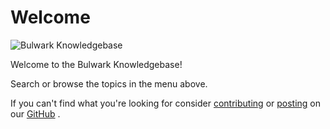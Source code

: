 Welcome
======

![Bulwark Knowledgebase](assets/images/intro_animated.svg "Bulwark Knowledgebase")

Welcome to the Bulwark Knowledgebase!

Search or browse the topics in the menu above.

If you can't find what you're looking for consider [contributing](https://github.com/bulwark-crypto/bulwark-kb/pulls) or [posting](https://github.com/bulwark-crypto/bulwark-kb/issues) on our [GitHub](https://github.com/bulwark-crypto/bulwark-kb) .
